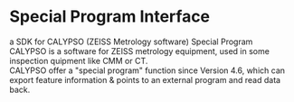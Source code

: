 # Special Program Interface
a SDK for CALYPSO (ZEISS Metrology software) Special Program<br>
CALYPSO is a software for ZEISS metrology equipment, used in some inspection quipment like CMM or CT.<br>
CALYPSO offer a "special program" function since Version 4.6, which can export feature information & points to an external program and read data back.
